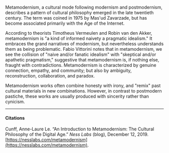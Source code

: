 Metamodernism, a cultural mode following modernism and postmodernism, describes a pattern of cultural philosophy emerged in the late twentieth century. The term was coined in 1975 by Mas'ud Zavarzade, but has become associated primarily with the Age of the Internet.

According to theorists Timotheus Vermeulen and Robin van den Akker, metamodernism is "a kind of informed naivety a pragmatic idealism." It embraces the grand narratives of modernism, but nevertheless understands them as being problematic. Fabio Vittorini notes that in metamodernism, we see the collision of "naive and/or fanatic idealism" with "skeptical and/or apathetic pragmatism," suggestive that metamodernism is, if nothing else, fraught with contradictions. Metamodernism is characterized by genuine connection, empathy, and community; but also by ambiguity, reconstruction, collaboration, and paradox.

Metamodernism works often combine honesty with irony, and "remix" past cultural materials in new combinations. However, in contrast to postmodern pastiche, these works are usually produced with sincerity rather than cynicism.

---

#### Citations

Cunff, Anne-Laure Le. “An Introduction to Metamodernism: The Cultural Philosophy of the Digital Age.” _Ness Labs_ (blog), December 12, 2019. [https://nesslabs.com/metamodernism](https://nesslabs.com/metamodernism).